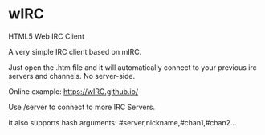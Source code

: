 # wIRC
HTML5 Web IRC Client

A very simple IRC client based on mIRC.

Just open the .htm file and it will automatically connect to your previous irc servers and channels. No server-side.

Online example: https://wIRC.github.io/

Use /server <hostname> <port> to connect to more IRC Servers.

It also supports hash arguments: <url>#server,nickname,#chan1,#chan2...
